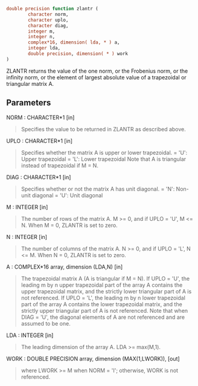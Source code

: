 ```fortran
double precision function zlantr (
        character norm,
        character uplo,
        character diag,
        integer m,
        integer n,
        complex*16, dimension( lda, * ) a,
        integer lda,
        double precision, dimension( * ) work
)
```

ZLANTR  returns the value of the one norm,  or the Frobenius norm, or
the  infinity norm,  or the  element of  largest absolute value  of a
trapezoidal or triangular matrix A.

## Parameters
NORM : CHARACTER\*1 [in]
> Specifies the value to be returned in ZLANTR as described
> above.

UPLO : CHARACTER\*1 [in]
> Specifies whether the matrix A is upper or lower trapezoidal.
> = 'U':  Upper trapezoidal
> = 'L':  Lower trapezoidal
> Note that A is triangular instead of trapezoidal if M = N.

DIAG : CHARACTER\*1 [in]
> Specifies whether or not the matrix A has unit diagonal.
> = 'N':  Non-unit diagonal
> = 'U':  Unit diagonal

M : INTEGER [in]
> The number of rows of the matrix A.  M >= 0, and if
> UPLO = 'U', M <= N.  When M = 0, ZLANTR is set to zero.

N : INTEGER [in]
> The number of columns of the matrix A.  N >= 0, and if
> UPLO = 'L', N <= M.  When N = 0, ZLANTR is set to zero.

A : COMPLEX\*16 array, dimension (LDA,N) [in]
> The trapezoidal matrix A (A is triangular if M = N).
> If UPLO = 'U', the leading m by n upper trapezoidal part of
> the array A contains the upper trapezoidal matrix, and the
> strictly lower triangular part of A is not referenced.
> If UPLO = 'L', the leading m by n lower trapezoidal part of
> the array A contains the lower trapezoidal matrix, and the
> strictly upper triangular part of A is not referenced.  Note
> that when DIAG = 'U', the diagonal elements of A are not
> referenced and are assumed to be one.

LDA : INTEGER [in]
> The leading dimension of the array A.  LDA >= max(M,1).

WORK : DOUBLE PRECISION array, dimension (MAX(1,LWORK)), [out]
> where LWORK >= M when NORM = 'I'; otherwise, WORK is not
> referenced.
